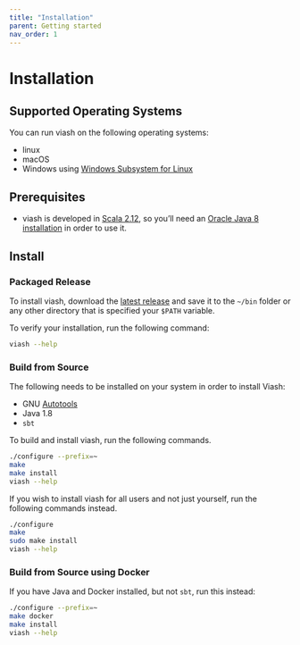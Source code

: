 ```yaml
---
title: "Installation"
parent: Getting started
nav_order: 1
---
```


# Installation

## Supported Operating Systems

You can run viash on the following operating systems:

-   linux
-   macOS
-   Windows using [Windows Subsystem for
    Linux](https://docs.microsoft.com/en-us/windows/wsl/install-win10)

## Prerequisites

-   viash is developed in [Scala 2.12](https://www.scala-lang.org/), so
    you’ll need an [Oracle Java 8
    installation](https://www.oracle.com/java/technologies/javase/javase-jdk8-downloads.html)
    in order to use it.

## Install

### Packaged Release

To install viash, download the [latest
release](https://github.com/data-intuitive/viash/releases/latest) and
save it to the `~/bin` folder or any other directory that is specified
your `$PATH` variable.

To verify your installation, run the following command:

``` bash
viash --help
```

### Build from Source

The following needs to be installed on your system in order to install
Viash:

-   GNU
    [Autotools](https://www.gnu.org/software/automake/manual/html_node/Autotools-Introduction.html#Autotools-Introduction)
-   Java 1.8
-   `sbt`

To build and install viash, run the following commands.

``` bash
./configure --prefix=~
make
make install
viash --help
```

If you wish to install viash for all users and not just yourself, run
the following commands instead.

``` bash
./configure
make
sudo make install
viash --help
```

### Build from Source using Docker

If you have Java and Docker installed, but not `sbt`, run this instead:

``` bash
./configure --prefix=~
make docker
make install
viash --help
```

